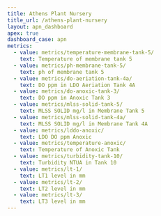 ```yaml
---
title: Athens Plant Nursery
title_url: /athens-plant-nursery
layout: apn_dashboard
apex: true
dashboard_case: apn
metrics:
  - value: metrics/temperature-membrane-tank-5/
    text: Temperature of membrane tank 5
  - value: metrics/ph-membrane-tank-5/
    text: ph of membrane tank 5
  - value: metrics/do-aeriation-tank-4a/
    text: DO ppm in LDO Aeriation Tank 4A
  - value: metrics/do-anoxic-tank-3/
    text: DO ppm in Anoxic Tank 3
  - value: metrics/mlss-solid-tank-5/
    text: MLSS SOLID mg/l in Membrane Tank 5
  - value: metrics/mlss-solid-tank-4a/
    text: MLSS SOLID mg/l in Membrane Tank 4A
  - value: metrics/lddo-anoxic/
    text: LDO DO ppm Anoxic
  - value: metrics/temperature-anoxic/
    text: Temperature of Anoxic Tank
  - value: metrics/turbidity-tank-10/
    text: Turbidity NTUA in Tank 10
  - value: metrics/lt-1/
    text: LT1 level in mm
  - value: metrics/lt-2/
    text: LT2 level in mm
  - value: metrics/lt-3/
    text: LT3 level in mm
---
```

